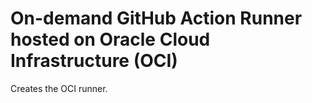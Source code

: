 # On-demand GitHub Action Runner hosted on Oracle Cloud Infrastructure (OCI)

Creates the OCI runner.